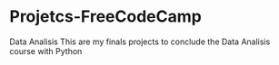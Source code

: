 # Projetcs-FreeCodeCamp
Data Analisis
This are my finals projects to conclude the Data Analisis course with Python

